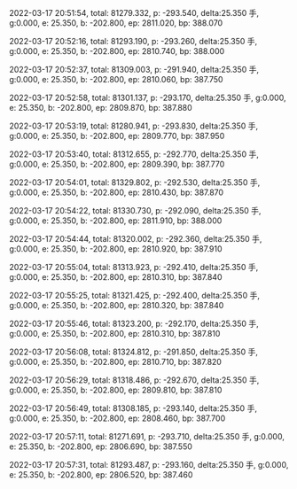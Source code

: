 2022-03-17 20:51:54, total: 81279.332, p: -293.540, delta:25.350 手, g:0.000, e: 25.350, b: -202.800, ep: 2811.020, bp: 388.070

2022-03-17 20:52:16, total: 81293.190, p: -293.260, delta:25.350 手, g:0.000, e: 25.350, b: -202.800, ep: 2810.740, bp: 388.000

2022-03-17 20:52:37, total: 81309.003, p: -291.940, delta:25.350 手, g:0.000, e: 25.350, b: -202.800, ep: 2810.060, bp: 387.750

2022-03-17 20:52:58, total: 81301.137, p: -293.170, delta:25.350 手, g:0.000, e: 25.350, b: -202.800, ep: 2809.870, bp: 387.880

2022-03-17 20:53:19, total: 81280.941, p: -293.830, delta:25.350 手, g:0.000, e: 25.350, b: -202.800, ep: 2809.770, bp: 387.950

2022-03-17 20:53:40, total: 81312.655, p: -292.770, delta:25.350 手, g:0.000, e: 25.350, b: -202.800, ep: 2809.390, bp: 387.770

2022-03-17 20:54:01, total: 81329.802, p: -292.530, delta:25.350 手, g:0.000, e: 25.350, b: -202.800, ep: 2810.430, bp: 387.870

2022-03-17 20:54:22, total: 81330.730, p: -292.090, delta:25.350 手, g:0.000, e: 25.350, b: -202.800, ep: 2811.910, bp: 388.000

2022-03-17 20:54:44, total: 81320.002, p: -292.360, delta:25.350 手, g:0.000, e: 25.350, b: -202.800, ep: 2810.920, bp: 387.910

2022-03-17 20:55:04, total: 81313.923, p: -292.410, delta:25.350 手, g:0.000, e: 25.350, b: -202.800, ep: 2810.310, bp: 387.840

2022-03-17 20:55:25, total: 81321.425, p: -292.400, delta:25.350 手, g:0.000, e: 25.350, b: -202.800, ep: 2810.320, bp: 387.840

2022-03-17 20:55:46, total: 81323.200, p: -292.170, delta:25.350 手, g:0.000, e: 25.350, b: -202.800, ep: 2810.310, bp: 387.810

2022-03-17 20:56:08, total: 81324.812, p: -291.850, delta:25.350 手, g:0.000, e: 25.350, b: -202.800, ep: 2810.710, bp: 387.820

2022-03-17 20:56:29, total: 81318.486, p: -292.670, delta:25.350 手, g:0.000, e: 25.350, b: -202.800, ep: 2809.810, bp: 387.810

2022-03-17 20:56:49, total: 81308.185, p: -293.140, delta:25.350 手, g:0.000, e: 25.350, b: -202.800, ep: 2808.460, bp: 387.700

2022-03-17 20:57:11, total: 81271.691, p: -293.710, delta:25.350 手, g:0.000, e: 25.350, b: -202.800, ep: 2806.690, bp: 387.550

2022-03-17 20:57:31, total: 81293.487, p: -293.160, delta:25.350 手, g:0.000, e: 25.350, b: -202.800, ep: 2806.520, bp: 387.460